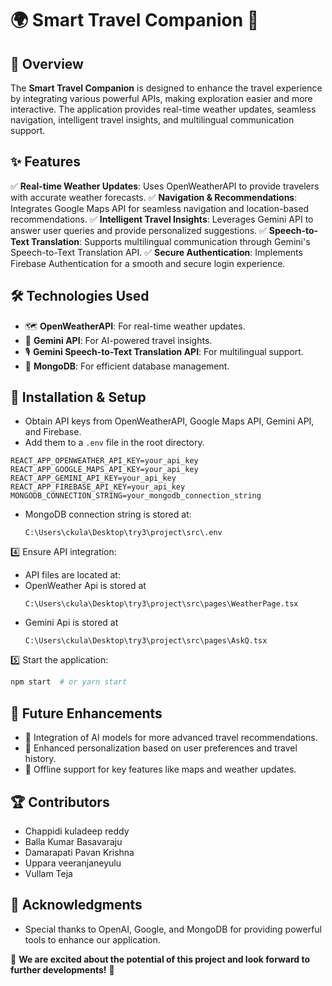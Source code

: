 # 🌍 Smart Travel Companion 🚀

## 📌 Overview

The **Smart Travel Companion** is designed to enhance the travel experience by integrating various powerful APIs, making exploration easier and more interactive. The application provides real-time weather updates, seamless navigation, intelligent travel insights, and multilingual communication support.

## ✨ Features

✅ **Real-time Weather Updates**: Uses OpenWeatherAPI to provide travelers with accurate weather forecasts.
✅ **Navigation & Recommendations**: Integrates Google Maps API for seamless navigation and location-based recommendations.
✅ **Intelligent Travel Insights**: Leverages Gemini API to answer user queries and provide personalized suggestions.
✅ **Speech-to-Text Translation**: Supports multilingual communication through Gemini's Speech-to-Text Translation API.
✅ **Secure Authentication**: Implements Firebase Authentication for a smooth and secure login experience.

## 🛠 Technologies Used

- 🗺 **OpenWeatherAPI**: For real-time weather updates.
- 🤖 **Gemini API**: For AI-powered travel insights.
- 🎙 **Gemini Speech-to-Text Translation API**: For multilingual support.
- 🍃 **MongoDB**: For efficient database management.

## 🚀 Installation & Setup

- Obtain API keys from OpenWeatherAPI, Google Maps API, Gemini API, and Firebase.
- Add them to a `.env` file in the root directory.

```env
REACT_APP_OPENWEATHER_API_KEY=your_api_key
REACT_APP_GOOGLE_MAPS_API_KEY=your_api_key
REACT_APP_GEMINI_API_KEY=your_api_key
REACT_APP_FIREBASE_API_KEY=your_api_key
MONGODB_CONNECTION_STRING=your_mongodb_connection_string
```

- MongoDB connection string is stored at:
  ```
  C:\Users\ckula\Desktop\try3\project\src\.env
  ```

4️⃣ Ensure API integration:

- API files are located at:
- OpenWeather Api is stored at
  ```
  C:\Users\ckula\Desktop\try3\project\src\pages\WeatherPage.tsx
  ```
- Gemini Api is stored at
  ```
  C:\Users\ckula\Desktop\try3\project\src\pages\AskQ.tsx
  ```

5️⃣ Start the application:

```sh
npm start  # or yarn start
```

## 🔮 Future Enhancements

- 🤖 Integration of AI models for more advanced travel recommendations.
- 🎯 Enhanced personalization based on user preferences and travel history.
- 📶 Offline support for key features like maps and weather updates.

## 🏆 Contributors

- Chappidi kuladeep reddy
- Balla Kumar Basavaraju
- Damarapati Pavan Krishna
- Uppara veeranjaneyulu
- Vullam Teja

## 🎉 Acknowledgments

- Special thanks to OpenAI, Google, and MongoDB for providing powerful tools to enhance our application.

🌟 **We are excited about the potential of this project and look forward to further developments!** 🌟

